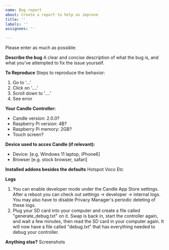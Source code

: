 ```yaml
---
name: Bug report
about: Create a report to help us improve
title: ''
labels: ''
assignees: ''

---
```


Please enter as much as possible:


**Describe the bug**
A clear and concise description of what the bug is, and what you've attempted to fix the issue yourself.


**To Reproduce**
Steps to reproduce the behavior:
1. Go to '...'
2. Click on '....'
3. Scroll down to '....'
4. See error


**Your Candle Controller:**
 - Candle version: 2.0.0?
 - Raspberry Pi version: 4B?
 - Raspberry Pi memory: 2GB?
- Touch screen?

**Device used to acces Candle (if relevant):**
 - Device: [e.g. Windows 11 laptop, iPhone6]
 - Browser [e.g. stock browser, safari]


**Installed addons besides the defaults**
Hotspot
Voco
Etc


**Logs**
1. You can enable developer mode under the Candle App Store settings. After a reboot you can check out settings -> developer -> internal logs. You may also have to disable Privacy Manager's periodic deleting of these logs.
2. Plug your SD card into your computer and create a file called "generate_debug.txt" on it. Swap is back in, start the controller again, and wait a few minutes, then read the SD card in your computer again. It will now have a file called "debug.txt" that has everything needed to debug your controller.


**Anything else?**
Screenshots
